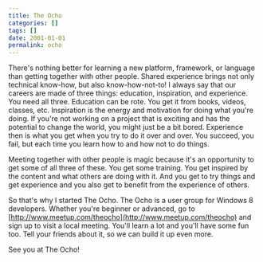 ```yaml
---
title: The Ocho
categories: []
tags: []
date: 2001-01-01
permalink: ocho
---
```


There&#39;s nothing better for learning a new platform, framework, or language than getting together with other people. Shared experience brings not only technical know-how, but also know-how-not-to! I always say that our careers are made of three things: education, inspiration, and experience. You need all three. Education can be rote. You get it from books, videos, classes, etc. Inspiration is the energy and motivation for doing what you&#39;re doing. If you&#39;re not working on a project that is exciting and has the potential to change the world, you might just be a bit bored. Experience then is what you get when you try to do it over and over. You succeed, you fail, but each time you learn how to and how not to do things.
<!-- xmore -->

Meeting together with other people is magic because it&#39;s an opportunity to get some of all three of these. You get some training. You get inspired by the content and what others are doing with it. And you get to try things and get experience and you also get to benefit from the experience of others.

So that&#39;s why I started The Ocho. The Ocho is a user group for Windows 8 developers. Whether you&#39;re beginner or advanced, go to [http://www.meetup.com/theocho](http://www.meetup.com/theocho) and sign up to visit a local meeting. You&#39;ll learn a lot and you&#39;ll have some fun too. Tell your friends about it, so we can build it up even more.

See you at The Ocho!
